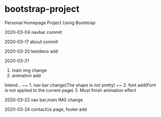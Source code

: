 # bootstrap-project

 Personal Homepage Project Using Bootstrap
 
 2020-03-04
 navbar commit

2020-03-17
about commit

2020-03-20
textdeco add

2020-03-21
1. main img change 
2. animation add 

Intend...
~~ 1. nav bar change(The shape is not pretty) ~~
2. font add(Font is not applied to the current page)
3. Must finish animation effect

2020-03-22 
nav bar,main IMG change

2020-03-24
contactUs page, footer add

